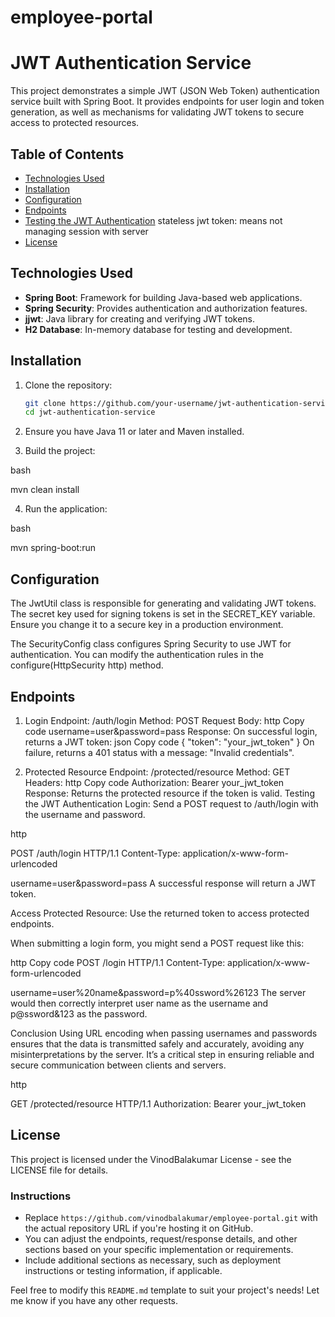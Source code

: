 # employee-portal



# JWT Authentication Service 

This project demonstrates a simple JWT (JSON Web Token) authentication service built with Spring Boot. It provides endpoints for user login and token generation, as well as mechanisms for validating JWT tokens to secure access to protected resources.

## Table of Contents

- [Technologies Used](#technologies-used)
- [Installation](#installation)
- [Configuration](#configuration)
- [Endpoints](#endpoints)
- [Testing the JWT Authentication](#testing-the-jwt-authentication) stateless jwt token: means not managing session with server
- [License](#license)

## Technologies Used

- **Spring Boot**: Framework for building Java-based web applications.
- **Spring Security**: Provides authentication and authorization features.
- **jjwt**: Java library for creating and verifying JWT tokens.
- **H2 Database**: In-memory database for testing and development.

## Installation

1. Clone the repository:
   ```bash
   git clone https://github.com/your-username/jwt-authentication-service.git
   cd jwt-authentication-service

2. Ensure you have Java 11 or later and Maven installed.

3. Build the project:

bash

mvn clean install

4. Run the application:

bash

mvn spring-boot:run


## Configuration

The JwtUtil class is responsible for generating and validating JWT tokens. The secret key used for signing tokens is set in the SECRET_KEY variable. Ensure you change it to a secure key in a production environment.

The SecurityConfig class configures Spring Security to use JWT for authentication. You can modify the authentication rules in the configure(HttpSecurity http) method.

## Endpoints
1. Login
   Endpoint: /auth/login
   Method: POST
   Request Body:
   http
   Copy code
   username=user&password=pass
   Response:
   On successful login, returns a JWT token:
   json
   Copy code
   {
   "token": "your_jwt_token"
   }
   On failure, returns a 401 status with a message: "Invalid credentials".

2. Protected Resource
   Endpoint: /protected/resource
   Method: GET
   Headers:
   http
   Copy code
   Authorization: Bearer your_jwt_token
   Response:
   Returns the protected resource if the token is valid.
   Testing the JWT Authentication
   Login: Send a POST request to /auth/login with the username and password.

http

POST /auth/login HTTP/1.1
Content-Type: application/x-www-form-urlencoded

username=user&password=pass
A successful response will return a JWT token.

Access Protected Resource: Use the returned token to access protected endpoints.

When submitting a login form, you might send a POST request like this:

http
Copy code
POST /login HTTP/1.1
Content-Type: application/x-www-form-urlencoded

username=user%20name&password=p%40ssword%26123
The server would then correctly interpret user name as the username and p@ssword&123 as the password.

Conclusion
Using URL encoding when passing usernames and passwords ensures that the data is transmitted safely and accurately, avoiding any misinterpretations by the server. It’s a critical step in ensuring reliable and secure communication between clients and servers.

http

GET /protected/resource HTTP/1.1
Authorization: Bearer your_jwt_token

## License
This project is licensed under the VinodBalakumar License - see the LICENSE file for details.


### Instructions

- Replace `https://github.com/vinodbalakumar/employee-portal.git` with the actual repository URL if you're hosting it on GitHub.
- You can adjust the endpoints, request/response details, and other sections based on your specific implementation or requirements.
- Include additional sections as necessary, such as deployment instructions or testing information, if applicable.

Feel free to modify this `README.md` template to suit your project's needs! Let me know if you have any other requests.
